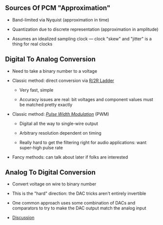 ## Sources Of PCM "Approximation"

* Band-limited via Nyquist (approximation in time)

* Quantization due to discrete representation (approximation
  in amplitude)

* Assumes an idealized sampling clock — clock "skew" and
  "jitter" is a thing for real clocks

## Digital To Analog Conversion

* Need to take a binary number to a voltage

* Classic method: direct conversion via [R/2R Ladder](https://upload.wikimedia.org/wikipedia/commons/4/41/R2r-ladder.png)

    * Very fast, simple

    * Accuracy issues are real: bit voltages and component
      values must be matched pretty exactly

* Classic method: [*Pulse Width Modulation*](https://upload.wikimedia.org/wikipedia/commons/thumb/8/8e/PWM%2C_3-level.svg/1920px-PWM%2C_3-level.svg.png) (PWM)

    * Digital all the way to single-wire output

    * Arbitrary resolution dependent on timing

    * Really hard to get the filtering right for audio
      applications: want super-high pulse rate

* Fancy methods: can talk about later if folks are interested

## Analog To Digital Conversion

* Convert voltage on wire to binary number

* This is the "hard" direction: the DAC tricks aren't
  entirely invertible

* One common approach uses some combination of DACs and
  comparators to try to make the DAC output match the
  analog input

* [Discussion](https://en.wikipedia.org/wiki/Analog-to-digital_converter#Direct-conversion)

